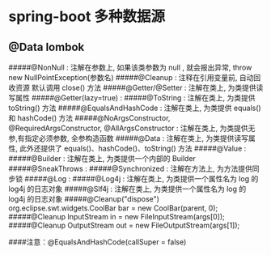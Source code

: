 # spring-boot 多种数据源

## @Data  lombok 
#####@NonNull : 注解在参数上, 如果该类参数为 null , 就会报出异常,  throw new NullPointException(参数名)
#####@Cleanup : 注释在引用变量前, 自动回收资源 默认调用 close() 方法
#####@Getter/@Setter : 注解在类上, 为类提供读写属性
#####@Getter(lazy=true) :
#####@ToString : 注解在类上, 为类提供 toString() 方法
#####@EqualsAndHashCode : 注解在类上, 为类提供 equals() 和 hashCode() 方法
#####@NoArgsConstructor, @RequiredArgsConstructor, @AllArgsConstructor : 注解在类上, 为类提供无参,有指定必须参数, 全参构造函数
#####@Data : 注解在类上, 为类提供读写属性, 此外还提供了 equals()、hashCode()、toString() 方法
#####@Value :
#####@Builder : 注解在类上, 为类提供一个内部的 Builder
#####@SneakThrows :
#####@Synchronized : 注解在方法上, 为方法提供同步锁
#####@Log :
#####@Log4j : 注解在类上, 为类提供一个属性名为 log 的 log4j 的日志对象
#####@Slf4j : 注解在类上, 为类提供一个属性名为 log 的 log4j 的日志对象
#####@Cleanup("dispose") org.eclipse.swt.widgets.CoolBar bar = new CoolBar(parent, 0);
#####@Cleanup InputStream in = new FileInputStream(args[0]);
#####@Cleanup OutputStream out = new FileOutputStream(args[1]);

####注意：@EqualsAndHashCode(callSuper = false)